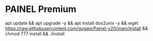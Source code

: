 # PAINEL Premium 


apt update && apt upgrade -y && apt install dos2unix -y && wget https://raw.githubusercontent.com/gugajs/Painel-v20/main/install && chmod 777 install && ./install









